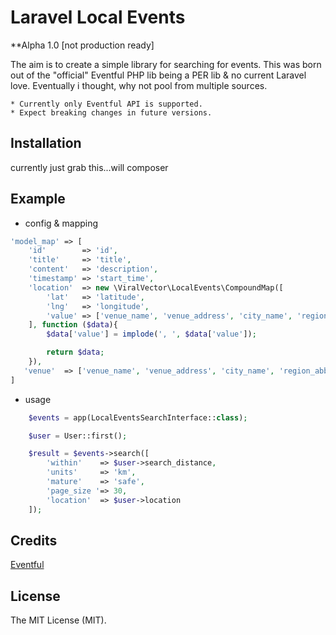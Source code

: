 # Laravel Local Events
**Alpha 1.0 [not production ready]

The aim is to create a simple library for searching for events. 
This was born out of the "official" Eventful PHP lib being a PER lib & no current Laravel love. 
Eventually i thought, why not pool from multiple sources.

    * Currently only Eventful API is supported.
    * Expect breaking changes in future versions.

## Installation

currently just grab this...will composer


## Example
   - config & mapping
```php
'model_map' => [
    'id'        => 'id',
    'title'     => 'title',
    'content'   => 'description',
    'timestamp' => 'start_time',
    'location'  => new \ViralVector\LocalEvents\CompoundMap([
        'lat'   => 'latitude',
        'lng'   => 'longitude',
        'value' => ['venue_name', 'venue_address', 'city_name', 'region_abbr']
    ], function ($data){
        $data['value'] = implode(', ', $data['value']);

        return $data;
    }),
   'venue'  => ['venue_name', 'venue_address', 'city_name', 'region_abbr'],
]
```

- usage
```php
    $events = app(LocalEventsSearchInterface::class);

    $user = User::first();

    $result = $events->search([
        'within'    => $user->search_distance,
        'units'     => 'km',
        'mature'    => 'safe',
        'page_size '=> 30,
        'location'  => $user->location
    ]);
```

## Credits

[Eventful](https://api.eventful.com/)

## License

The MIT License (MIT).
